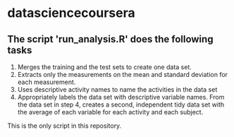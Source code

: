 # datasciencecoursera

## The script 'run_analysis.R' does the following tasks


1. Merges the training and the test sets to create one data set.
2. Extracts only the measurements on the mean and standard deviation for each measurement.
3. Uses descriptive activity names to name the activities in the data set
4. Appropriately labels the data set with descriptive variable names.
   From the data set in step 4, creates a second, independent tidy data set with the average of each variable for each activity and each subject.
   
This is the only script in this repository.
